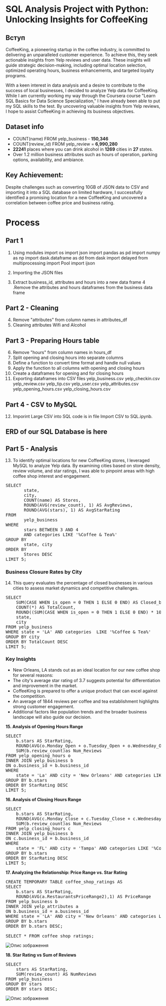 # SQL Analysis Project with Python: Unlocking Insights for CoffeeKing

## Вступ

CoffeeKing, a pioneering startup in the coffee industry, is committed to delivering an unparalleled customer experience. To achieve this, they seek actionable insights from Yelp reviews and user data. These insights will guide strategic decision-making, including optimal location selection, optimized operating hours, business enhancements, and targeted loyalty programs.

With a keen interest in data analysis and a desire to contribute to the success of local businesses, I decided to analyze Yelp data for CoffeeKing. While I am currently working my way through the Coursera course "Learn SQL Basics for Data Science Specialization," I have already been able to put my SQL skills to the test. By uncovering valuable insights from Yelp reviews, I hope to assist CoffeeKing in achieving its business objectives.

## Dataset info
- COUNT(name) FROM yelp_business - **150,346**
- COUNT(review_id) FROM yelp_review = **6,990,280**
- **22241** places where you can drink alcohol in **1269** cities in **27** states.
- Over 1.2 million business attributes such as hours of operation, parking options, availability, and ambiance.

## Key Achievement:
Despite challenges such as converting 10GB of JSON data to CSV and importing it into a SQL database on limited hardware, I successfully identified a promising location for a new CoffeeKing and uncovered a correlation between coffee price and business rating.

# Process
## Part 1
1. Using modules
import os
import json
import pandas as pd
import numpy as np
import dask.dataframe as dd
from dask import delayed
from multiprocessing import Pool
import ijson

2. Importing the JSON files
3. Extract business_id, attributes and hours into a new data frame
4 .Remove the attributes and hours dataframes from the business data frame
## Part 2 - Cleaning
4. Remove "attributes" from column names in attributes_df
5. Cleaning attributes Wifi and Alcohol
## Part 3 - Preparing Hours table
6. Remove "hours" from column names in hours_df
7. Split opening and closing hours into separate columns
8. Define a function to convert time format and handle null values
9. Apply the function to all columns with opening and closing hours
10. Create a dataframes for opening and for closing hours
11. Exporting dataframes into CSV files
yelp_business.csv
yelp_checkin.csv
yelp_review.csv
yelp_tip.csv
yelp_user.csv
yelp_attributes.csv
yelp_opening_hours.csv
yelp_closing_hours.csv
## Part 4 - CSV to MySQL
12. Imporint Large CSV into SQL code is in file Import CSV to SQL.ipynb.
## ERD of our SQL Database is here


## Part 5 - Analysis
13. To identify optimal locations for new CoffeeKing stores, I leveraged MySQL to analyze Yelp data. By examining cities based on store density, review volume, and star ratings, I was able to pinpoint areas with high coffee shop interest and engagement.
<pre>
SELECT 
       state,
       city,
       COUNT(name) AS Stores,
       ROUND(AVG(review_count), 1) AS AvgReviews,
       ROUND(AVG(stars), 1) AS AvgStarRating
FROM 
       yelp_business
WHERE 
       stars BETWEEN 3 AND 4 
       AND categories LIKE '%Coffee & Tea%' 
GROUP BY 
       state, city
ORDER BY 
       Stores DESC
LIMIT 5;
</pre>
### Business Closure Rates by City
14. This query evaluates the percentage of closed businesses in various cities to assess market dynamics and competitive challenges.
<pre>
SELECT
    SUM(CASE WHEN is_open = 0 THEN 1 ELSE 0 END) AS Closed_businesses,
    COUNT(*) AS TotalCount,
    ROUND((SUM(CASE WHEN is_open = 0 THEN 1 ELSE 0 END) * 100.00/ COUNT(*)),2) AS Percentage_closed,
    state,
    city
FROM yelp_business
WHERE state = 'LA' AND categories  LIKE '%Coffee & Tea%'
GROUP BY city
ORDER BY TotalCount DESC
LIMIT 5;
</pre>
### Key Insights
- New Orleans, LA stands out as an ideal location for our new coffee shop for several reasons:
- The city's average star rating of 3.7 suggests potential for differentiation and improvement in the market.
- CoffeeKing is prepared to offer a unique product that can excel against the competition.
- An average of 1844 reviews per coffee and tea establishment highlights strong customer engagement.
- Additional factors like population trends and the broader business landscape will also guide our decision.

**15. Analysis of Opening Hours Range**
<pre>
SELECT
	b.stars AS StarRating,
    ROUND(AVG(o.Monday_Open + o.Tuesday_Open + o.Wednesday_Open + o.Thursday_Open + o.Friday_Open) / 5, 2) AS AvgOpeningHour,
    SUM(b.review_count)as Num_Reviews
FROM yelp_opening_hours o
INNER JOIN yelp_business b
ON o.business_id = b.business_id
WHERE 
	state = 'La' AND city = 'New Orleans' AND categories LIKE '%Coffee & Tea%'
GROUP BY b.stars
ORDER BY StarRating DESC
LIMIT 5;
</pre>
**16. Analysis of Closing Hours Range**
<pre>
SELECT
	b.stars AS StarRating,
    ROUND(AVG(c.Monday_Close + c.Tuesday_Close + c.Wednesday_Close + c.Thursday_Close + c.Friday_Close) / 5, 2) AS AvgClosingHour,
    SUM(b.review_count)as Num_Reviews
FROM yelp_closing_hours c
INNER JOIN yelp_business b
ON c.business_id = b.business_id
WHERE
	state = 'FL' AND city = 'Tampa' AND categories LIKE '%Coffee & Tea%'
GROUP BY b.stars
ORDER BY StarRating DESC
LIMIT 5;
</pre>
**17. Analyzing the Relationship: Price Range vs. Star Rating**
<pre>
CREATE TEMPORARY TABLE coffee_shop_ratings AS
SELECT
    b.stars AS StarRating,
    ROUND(AVG(a.RestaurantsPriceRange2),1) AS PriceRange
FROM yelp_business b
INNER JOIN yelp_attributes a
ON b.business_id = a.business_id
WHERE state = 'LA' AND city = 'New Orleans' AND categories LIKE '%Coffee & Tea%'
GROUP BY b.stars
ORDER BY b.stars DESC;

SELECT * FROM coffee_shop_ratings;
</pre>
![Опис зображення](https://github.com/Kavoondev/YelpDataset_CoffeeKing/blob/main/yelp_plot.png)


**18. Star Rating vs Sum of Reviews**
<pre>
SELECT
	stars AS StarRating,
    SUM(review_count) AS NumReviews
FROM yelp_business
GROUP BY stars
ORDER BY stars DESC;
</pre>
![Опис зображення](https://github.com/Kavoondev/YelpDataset_CoffeeKing/blob/main/yelp_plot_2.png)
